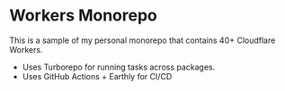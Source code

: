 # Workers Monorepo

This is a sample of my personal monorepo that contains 40+ Cloudflare Workers.

- Uses Turborepo for running tasks across packages.
- Uses GitHub Actions + Earthly for CI/CD

